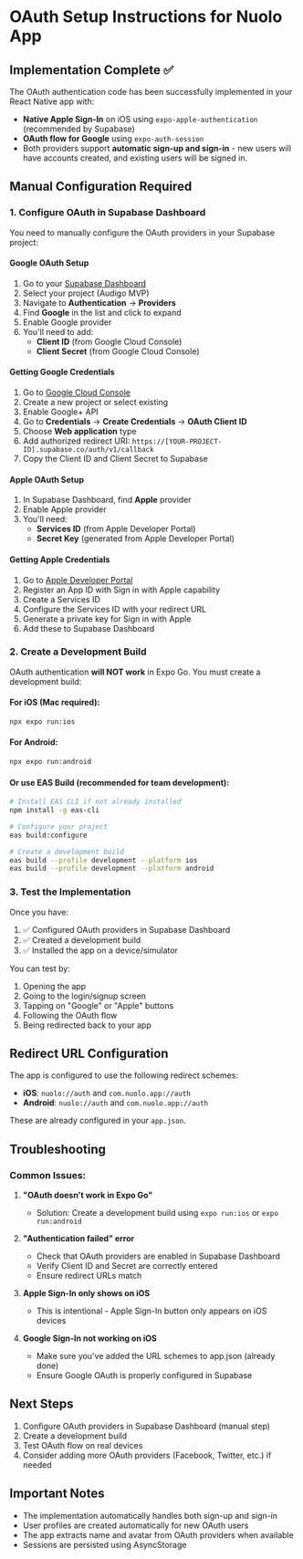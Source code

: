 # OAuth Setup Instructions for Nuolo App

## Implementation Complete ✅

The OAuth authentication code has been successfully implemented in your React Native app with:
- **Native Apple Sign-In** on iOS using `expo-apple-authentication` (recommended by Supabase)
- **OAuth flow for Google** using `expo-auth-session`
- Both providers support **automatic sign-up and sign-in** - new users will have accounts created, and existing users will be signed in.

## Manual Configuration Required

### 1. Configure OAuth in Supabase Dashboard

You need to manually configure the OAuth providers in your Supabase project:

#### Google OAuth Setup

1. Go to your [Supabase Dashboard](https://supabase.com/dashboard)
2. Select your project (Audigo MVP)
3. Navigate to **Authentication** → **Providers**
4. Find **Google** in the list and click to expand
5. Enable Google provider
6. You'll need to add:
   - **Client ID** (from Google Cloud Console)
   - **Client Secret** (from Google Cloud Console)

#### Getting Google Credentials

1. Go to [Google Cloud Console](https://console.cloud.google.com/)
2. Create a new project or select existing
3. Enable Google+ API
4. Go to **Credentials** → **Create Credentials** → **OAuth Client ID**
5. Choose **Web application** type
6. Add authorized redirect URI: `https://[YOUR-PROJECT-ID].supabase.co/auth/v1/callback`
7. Copy the Client ID and Client Secret to Supabase

#### Apple OAuth Setup

1. In Supabase Dashboard, find **Apple** provider
2. Enable Apple provider
3. You'll need:
   - **Services ID** (from Apple Developer Portal)
   - **Secret Key** (generated from Apple Developer Portal)

#### Getting Apple Credentials

1. Go to [Apple Developer Portal](https://developer.apple.com/)
2. Register an App ID with Sign in with Apple capability
3. Create a Services ID
4. Configure the Services ID with your redirect URL
5. Generate a private key for Sign in with Apple
6. Add these to Supabase Dashboard

### 2. Create a Development Build

OAuth authentication **will NOT work** in Expo Go. You must create a development build:

#### For iOS (Mac required):
```bash
npx expo run:ios
```

#### For Android:
```bash
npx expo run:android
```

#### Or use EAS Build (recommended for team development):
```bash
# Install EAS CLI if not already installed
npm install -g eas-cli

# Configure your project
eas build:configure

# Create a development build
eas build --profile development --platform ios
eas build --profile development --platform android
```

### 3. Test the Implementation

Once you have:
1. ✅ Configured OAuth providers in Supabase Dashboard
2. ✅ Created a development build
3. ✅ Installed the app on a device/simulator

You can test by:
1. Opening the app
2. Going to the login/signup screen
3. Tapping on "Google" or "Apple" buttons
4. Following the OAuth flow
5. Being redirected back to your app

## Redirect URL Configuration

The app is configured to use the following redirect schemes:
- **iOS**: `nuolo://auth` and `com.nuolo.app://auth`
- **Android**: `nuolo://auth` and `com.nuolo.app://auth`

These are already configured in your `app.json`.

## Troubleshooting

### Common Issues:

1. **"OAuth doesn't work in Expo Go"**
   - Solution: Create a development build using `expo run:ios` or `expo run:android`

2. **"Authentication failed" error**
   - Check that OAuth providers are enabled in Supabase Dashboard
   - Verify Client ID and Secret are correctly entered
   - Ensure redirect URLs match

3. **Apple Sign-In only shows on iOS**
   - This is intentional - Apple Sign-In button only appears on iOS devices

4. **Google Sign-In not working on iOS**
   - Make sure you've added the URL schemes to app.json (already done)
   - Ensure Google OAuth is properly configured in Supabase

## Next Steps

1. Configure OAuth providers in Supabase Dashboard (manual step)
2. Create a development build
3. Test OAuth flow on real devices
4. Consider adding more OAuth providers (Facebook, Twitter, etc.) if needed

## Important Notes

- The implementation automatically handles both sign-up and sign-in
- User profiles are created automatically for new OAuth users
- The app extracts name and avatar from OAuth providers when available
- Sessions are persisted using AsyncStorage